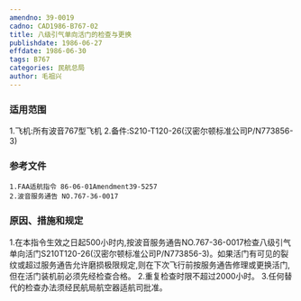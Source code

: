 ```yaml
---
amendno: 39-0019
cadno: CAD1986-B767-02
title: 八级引气单向活门的检查与更换
publishdate: 1986-06-27
effdate: 1986-06-30
tags: B767
categories: 民航总局
author: 毛祖兴
---
```


### 适用范围 
1.飞机:所有波音767型飞机
2.备件:S210-T120-26(汉密尔顿标准公司P/N773856-3)

### 参考文件
    1.FAA适航指令 86-06-01Amendment39-5257
    2.波音服务通告 NO.767-36-0017


### 原因、措施和规定 
1.在本指令生效之日起500小时内,按波音服务通告NO.767-36-0017检查八级引气单向活门S210T120-26(汉密尔顿标准公司P/N773856-3)。如果活门有可见的裂纹或超过服务通告允许磨损极限规定,则在下次飞行前按服务通告修理或更换活门,但在活门装机前必须先经检查合格。
    2.重复检查时限不超过2000小时。
    3.任何替代的检查办法须经民航局航空器适航司批准。

